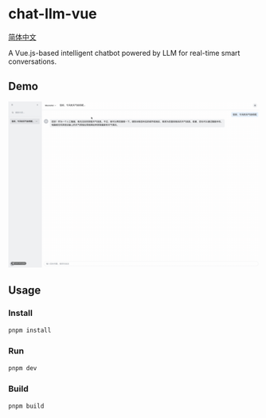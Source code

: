 # chat-llm-vue

[简体中文](./README.zh.md)

A Vue.js-based intelligent chatbot powered by LLM for real-time smart conversations.

## Demo

![demo.gif](./assets/demo.gif)

## Usage

### Install

```sh
pnpm install
```

### Run

```sh
pnpm dev
```

### Build

```sh
pnpm build
```
